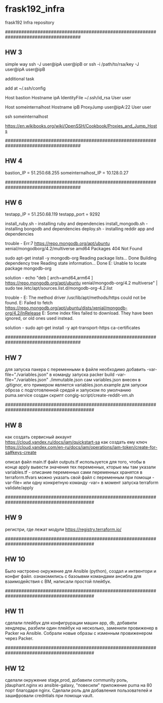 # frask192_infra
frask192 Infra repository

####################################################################################
## HW 3
simple way
ssh -J user@ipA user@ipB or ssh -i /path/to/rsa/key -J user@ipA user@ipB

additional task

add at ~/.ssh/config

Host bastion
  Hostname ipA
  IdentityFile ~/.ssh/id_rsa
  User user

Host someinternalhost
  Hostname ipB
  ProxyJump user@ipA:22
  User user

ssh someinternalhost

https://en.wikibooks.org/wiki/OpenSSH/Cookbook/Proxies_and_Jump_Hosts

####################################################################################
## HW 4

bastion_IP = 51.250.68.255
someinternalhost_IP = 10.128.0.27

####################################################################################
## HW 6

testapp_IP = 51.250.68.119
testapp_port = 9292

install_ruby.sh - installing ruby and dependencies
install_mongodb.sh - installing bongodb and dependencies
deploy.sh - installing reddir app and dependencies

trouble - Err:7 https://repo.mongodb.org/apt/ubuntu xenial/mongodborg/4.2/multiverse amd64 Packages
  404  Not Found

  sudo apt-get install -y mongodb-org
Reading package lists... Done
Building dependency tree
Reading state information... Done
E: Unable to locate package mongodb-org

solution - echo "deb [ arch=amd64,arm64 ] https://repo.mongodb.org/apt/ubuntu xenial/mongodb-org/4.2 multiverse" | sudo tee /etc/apt/sources.list.d/mongodb-org-4.2.list

trouble - E: The method driver /usr/lib/apt/methods/https could not be found.
E: Failed to fetch https://repo.mongodb.org/apt/ubuntu/dists/xenial/mongodb-org/4.2/InRelease
E: Some index files failed to download. They have been ignored, or old ones used instead.

solution - sudo apt-get install -y apt-transport-https ca-certificates

####################################################################################
## HW 7

для запуска пакера с переменными в файле необходимо добавить -var-file="./variables.json" в команду запуска
packer build -var-file="./variables.json" ./immutable.json
сам variables.json внесен в .gitignor, его примером является variables.json.example
для запуски оброза с подготовленной средой и запуском по умолчанию puma.service создан скрипт congig-script/create-reddit-vm.sh

#########################################################################################
## HW 8

как создать сервисный аккаунт
https://cloud.yandex.ru/docs/iam/quickstart-sa
как создать ему ключ
https://cloud.yandex.com/en-ru/docs/iam/operations/iam-token/create-for-sa#keys-create

описал файл main.tf
файл outputs.tf используется для того, чтобы в конце apply вывести значения тех переменных, кторые мы там указали
variables.tf - описание переменных
сами переменных хранятся в terraform.tfvars
можно указать свой файл с переменным при помощи -var-file= или одну конкретную команду -var= в момент запуска terraform validate/apply

#########################################################################################
## HW 9

регистри, где лежат модули
https://registry.terraform.io/

#########################################################################################
## HW 10

Было настроено окружение для Ansible (python), создал и интвентори и конфиг файл.
ознакомились с базоывми командами ансибла для взаимодействия с ВМ, написали простой плейбук.

#########################################################################################
## HW 11

сделали плейбук для конфигрурации машин  app, db, добавили хендлеры, разбили один плейбук на несколько, заменили провиженер в Packer на Ansible. Собрали новые образы с изменным провиженером через Packer.

#########################################################################################
## HW 12

сделали окружение stage,prod, добавили community роль, jdauphant.nginx из ansible-galaxy, "повесили" приложение puma на 80 порт благодаря nginx. Сделали роль для добавления пользователей и зашифровали credntials при помощи vault.
